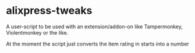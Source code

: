 # alixpress-tweaks
A user-script to be used with an extension/addon-on like Tampermonkey, Violentmonkey or the like.

At the moment the script just converts the item rating in starts into a number
